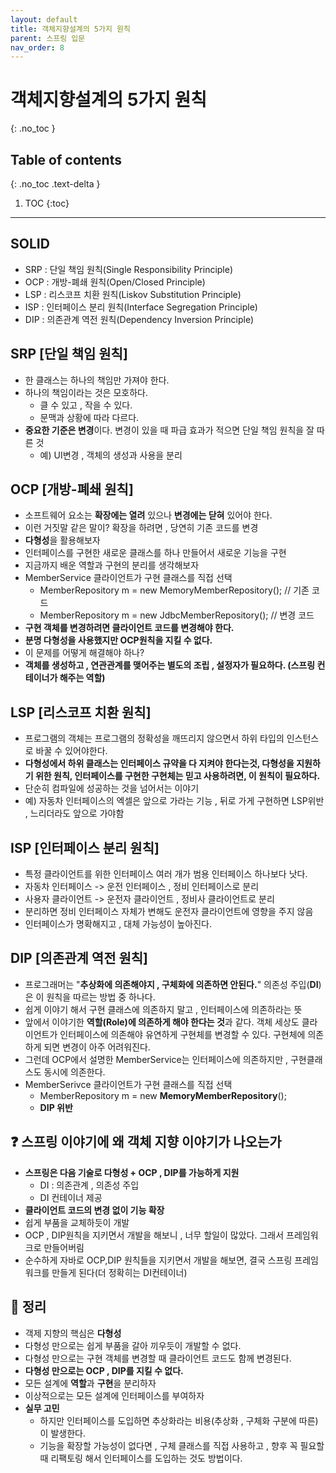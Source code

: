 ```yaml
---
layout: default
title: 객체지향설계의 5가지 원칙
parent: 스프링 입문
nav_order: 8
---
```


# 객체지향설계의 5가지 원칙
{: .no_toc }

## Table of contents
{: .no_toc .text-delta }

1. TOC
{:toc}

---
## **SOLID**

-   SRP : 단일 책임 원칙(Single Responsibility Principle)
-   OCP : 개방-폐쇄 원칙(Open/Closed Principle)
-   LSP : 리스코프 치환 원칙(Liskov Substitution Principle)
-   ISP : 인터페이스 분리 원칙(Interface Segregation Principle)
-   DIP : 의존관계 역전 원칙(Dependency Inversion Principle)

## **SRP [단일 책임 원칙]**

-   한 클래스는 하나의 책임만 가져야 한다.
-   하나의 책임이라는 것은 모호하다.
    -   클 수 있고 , 작을 수 있다.
    -   문맥과 상황에 따라 다르다.
-   **중요한 기준은 변경**이다. 변경이 있을 때 파급 효과가 적으면 단일 책임 원칙을 잘 따른 것
    -   예) UI변경 , 객체의 생성과 사용을 분리 

## **OCP [개방-폐쇄 원칙]**

-   소프트웨어 요소는 **확장에는 열려** 있으나 **변경에는 닫혀** 있어야 한다.
-   이런 거짓말 같은 말이? 확장을 하려면 , 당연히 기존 코드를 변경
-   **다형성**을 활용해보자
-   인터페이스를 구현한 새로운 클래스를 하나 만들어서 새로운 기능을 구현
-   지금까지 배운 역할과 구현의 분리를 생각해보자
-   MemberService 클라이언트가 구현 클래스를 직접 선택
    -   MemberRepository m = new MemoryMemberRepository(); // 기존 코드
    -   MemberRepository m = new JdbcMemberRepository(); // 변경 코드
-   **구현 객체를 변경하려면 클라이언트 코드를 변경해야 한다.**
-   **분명 다형성을 사용했지만 OCP원칙을 지킬 수 없다.**
-   이 문제를 어떻게 해결해야 하나?
-   **객체를 생성하고 , 연관관계를 맺어주는 별도의 조립 , 설정자가 필요하다. (스프링 컨테이너가 해주는 역할)**

## **LSP [리스코프 치환 원칙]**

-   프로그램의 객체는 프로그램의 정확성을 깨뜨리지 않으면서 하위 타입의 인스턴스로 바꿀 수 있어야한다.
-   **다형성에서 하위 클래스는 인터페이스 규약을 다 지켜야 한다는것, 다형성을 지원하기 위한 원칙, 인터페이스를 구현한 구현체는 믿고 사용하려면, 이 원칙이 필요하다.**
-   단순히 컴파일에 성공하는 것을 넘어서는 이야기
-   예) 자동차 인터페이스의 엑셀은 앞으로 가라는 기능 , 뒤로 가게 구현하면 LSP위반 , 느리더라도 앞으로 가야함

## **ISP [인터페이스 분리 원칙]**

-   특정 클라이언트를 위한 인터페이스 여러 개가 범용 인터페이스 하나보다 낫다.
-   자동차 인터페이스 -> 운전 인터페이스 , 정비 인터페이스로 분리
-   사용자 클라이언트 -> 운전자 클라이언트 , 정비사 클라이언트로 분리
-   분리하면 정비 인터페이스 자체가 변해도 운전자 클라이언트에 영향을 주지 않음
-   인터페이스가 명확해지고 , 대체 가능성이 높아진다.

## **DIP [의존관계 역전 원칙]**

-   프로그래머는 "**추상화에 의존해야지 , 구체화에 의존하면 안된다.**" 의존성 주입(**DI**)은 이 원칙을 따르는 방법 중 하나다.
-   쉽게 이야기 해서 구현 클래스에 의존하지 말고 , 인터페이스에 의존하라는 뜻
-   앞에서 이야기한 **역할(Role)에 의존하게 해야 한다는 것**과 같다. 객체 세상도 클라이언트가 인터페이스에 의존해야 유연하게 구현체를 변경할 수 있다. 구현체에 의존하게 되면 변경이 아주 어려워진다.
-   그런데 OCP에서 설명한 MemberService는 인터페이스에 의존하지만 , 구현클래스도 동시에 의존한다.
-   MemberSerivce 클라이언트가 구현 클래스를 직접 선택
    -   MemberRepository m = new **MemoryMemberRepository**();
    -   **DIP 위반**

## ❓ **스프링 이야기에 왜 객체 지향 이야기가 나오는가**

  -   <strong>스프링은 다음 기술로 다형성 + OCP , DIP를 가능하게 지원</strong>
      -   DI : 의존관계 , 의존성 주입
      -   DI 컨테이너 제공
  -   **클라이언트 코드의 변경 없이 기능 확장**
  -   쉽게 부품을 교체하듯이 개발
  -   OCP , DIP원칙을 지키면서 개발을 해보니 , 너무 할일이 많았다. 그래서 프레임워크로 만들어버림
  -   순수하게 자바로 OCP,DIP 원칙들을 지키면서 개발을 해보면, 결국 스프링 프레임 워크를 만들게 된다(더 정확히는 DI컨테이너)

## 📌 **정리**

-   객제 지향의 핵심은 **다형성**
-   다형성 만으로는 쉽게 부품을 갈아 끼우듯이 개발할 수 없다.
-   다형성 만으로는 구현 객체를 변경할 때 클라이언트 코드도 함께 변경된다.
-   **다형성 만으로는 OCP , DIP를 지킬 수 없다.**
-   모든 설계에 **역할**과 **구현**을 분리하자
-   이상적으로는 모든 설계에 인터페이스를 부여하자
-   **실무 고민**
    -   하지만 인터페이스를 도입하면 추상화라는 비용(추상화 , 구체화 구분에 따른) 이 발생한다. 
    -   기능을 확장할 가능성이 없다면 , 구체 클래스를 직접 사용하고 , 향후 꼭 필요할 때 리팩토링 해서 인터페이스를 도입하는 것도 방법이다.
